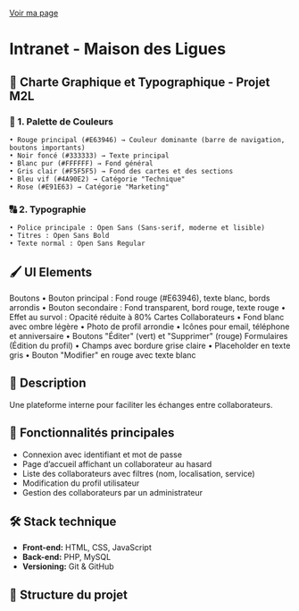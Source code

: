 [Voir ma page](https://youssef0801.github.io/maison-de-ligues/)
# Intranet - Maison des Ligues

## 📌 Charte Graphique et Typographique - Projet M2L

### 🎨 1. Palette de Couleurs

    • Rouge principal (#E63946) → Couleur dominante (barre de navigation, boutons importants) 
    • Noir foncé (#333333) → Texte principal 
    • Blanc pur (#FFFFFF) → Fond général 
    • Gris clair (#F5F5F5) → Fond des cartes et des sections 
    • Bleu vif (#4A90E2) → Catégorie "Technique" 
    • Rose (#E91E63) → Catégorie "Marketing" 

### 🔠 2. Typographie

    • Police principale : Open Sans (Sans-serif, moderne et lisible) 
    • Titres : Open Sans Bold 
    • Texte normal : Open Sans Regular 

## 🖌️ UI Elements


Boutons
    • Bouton principal : Fond rouge (#E63946), texte blanc, bords arrondis 
    • Bouton secondaire : Fond transparent, bord rouge, texte rouge 
    • Effet au survol : Opacité réduite à 80% 
Cartes Collaborateurs
    • Fond blanc avec ombre légère 
    • Photo de profil arrondie 
    • Icônes pour email, téléphone et anniversaire 
    • Boutons "Éditer" (vert) et "Supprimer" (rouge) 
Formulaires (Édition du profil)
    • Champs avec bordure grise claire 
    • Placeholder en texte gris 
    • Bouton "Modifier" en rouge avec texte blanc 

## 📌 Description
Une plateforme interne pour faciliter les échanges entre collaborateurs.

## 🚀 Fonctionnalités principales
- Connexion avec identifiant et mot de passe
- Page d’accueil affichant un collaborateur au hasard
- Liste des collaborateurs avec filtres (nom, localisation, service)
- Modification du profil utilisateur
- Gestion des collaborateurs par un administrateur

## 🛠️ Stack technique
- **Front-end:** HTML, CSS, JavaScript
- **Back-end:** PHP, MySQL
- **Versioning:** Git & GitHub

## 📂 Structure du projet
